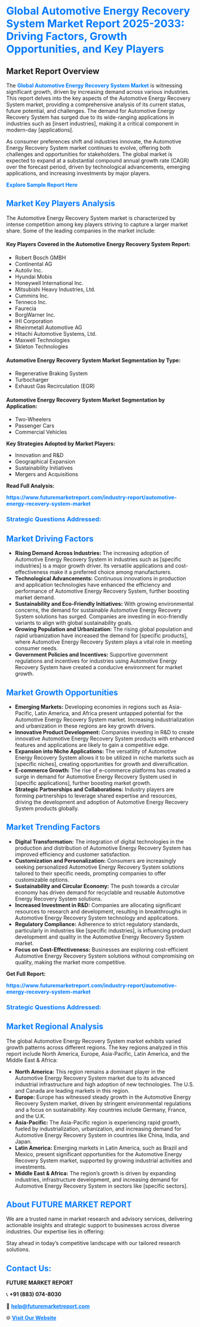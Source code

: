 <h1 style="color: #007BFF;">Global Automotive Energy Recovery System Market Report 2025-2033: Driving Factors, Growth Opportunities, and Key Players</h1>

<section id="overview">
<h2>Market Report Overview</h2>
<p>The <a href="https://www.futuremarketreport.com/industry-report/automotive-energy-recovery-system-market" style="color: #007BFF; text-decoration: none;"><strong>Global Automotive Energy Recovery System Market</strong></a> is witnessing significant growth, driven by increasing demand across various industries. This report delves into the key aspects of the Automotive Energy Recovery System market, providing a comprehensive analysis of its current status, future potential, and challenges. The demand for Automotive Energy Recovery System has surged due to its wide-ranging applications in industries such as [insert industries], making it a critical component in modern-day [applications].</p>
<p>As consumer preferences shift and industries innovate, the Automotive Energy Recovery System market continues to evolve, offering both challenges and opportunities for stakeholders. The global market is expected to expand at a substantial compound annual growth rate (CAGR) over the forecast period, driven by technological advancements, emerging applications, and increasing investments by major players.</p>
</section>

<section id="overview">
<p><a href="https://www.futuremarketreport.com/request-sample/reportId=44344" style="color: #007BFF; text-decoration: none;"><strong>Explore Sample Report Here</strong></a></p>
</section>

<section id="key-players">
<h2 style="color: #007BFF;">Market Key Players Analysis</h2>
<p>The Automotive Energy Recovery System market is characterized by intense competition among key players striving to capture a larger market share. Some of the leading companies in the market include:</p>
<h4>Key Players Covered in the Automotive Energy Recovery System Report:</h4>
<ul><li>Robert Bosch GMBH</li><li>Continental AG</li><li>Autoliv Inc.</li><li>Hyundai Mobis</li><li>Honeywell International Inc.</li><li>Mitsubishi Heavy Industries, Ltd.</li><li>Cummins Inc.</li><li>Tenneco Inc.</li><li>Faurecia</li><li>BorgWarner Inc.</li><li>IHI Corporation</li><li>Rheinmetall Automotive AG</li><li>Hitachi Automotive Systems, Ltd.</li><li>Maxwell Technologies</li><li>Skleton Technologies</li></ul>
<h4>Automotive Energy Recovery System Market Segmentation by Type:</h4>
<ul><li>Regenerative Braking System</li><li>Turbocharger</li><li>Exhaust Gas Recirculation (EGR)</li></ul>

<h4>Automotive Energy Recovery System Market Segmentation by Application:</h4>
<ul><li>Two-Wheelers</li><li>Passenger Cars</li><li>Commercial Vehicles</li></ul>
<p><strong>Key Strategies Adopted by Market Players:</strong></p>
<ul>
<li>Innovation and R&D</li>
<li>Geographical Expansion</li>
<li>Sustainability Initiatives</li>
<li>Mergers and Acquisitions</li>
</ul>
</section>

<section>
<p><strong>Read Full Analysis: </strong></p><a href="https://www.futuremarketreport.com/industry-report/automotive-energy-recovery-system-market" style="color: #007BFF; text-decoration: none;"><strong>https://www.futuremarketreport.com/industry-report/automotive-energy-recovery-system-market</strong></a>
<h3 style="color: #007BFF;">Strategic Questions Addressed:</h3>
</section>

<section id="driving-factors">
<h2 style="color: #007BFF;">Market Driving Factors</h2>
<ul>
<li><strong>Rising Demand Across Industries:</strong> The increasing adoption of Automotive Energy Recovery System in industries such as [specific industries] is a major growth driver. Its versatile applications and cost-effectiveness make it a preferred choice among manufacturers.</li>
<li><strong>Technological Advancements:</strong> Continuous innovations in production and application technologies have enhanced the efficiency and performance of Automotive Energy Recovery System, further boosting market demand.</li>
<li><strong>Sustainability and Eco-Friendly Initiatives:</strong> With growing environmental concerns, the demand for sustainable Automotive Energy Recovery System solutions has surged. Companies are investing in eco-friendly variants to align with global sustainability goals.</li>
<li><strong>Growing Population and Urbanization:</strong> The rising global population and rapid urbanization have increased the demand for [specific products], where Automotive Energy Recovery System plays a vital role in meeting consumer needs.</li>
<li><strong>Government Policies and Incentives:</strong> Supportive government regulations and incentives for industries using Automotive Energy Recovery System have created a conducive environment for market growth.</li>
</ul>
</section>

<section id="growth-opportunities">
<h2 style="color: #007BFF;">Market Growth Opportunities</h2>
<ul>
<li><strong>Emerging Markets:</strong> Developing economies in regions such as Asia-Pacific, Latin America, and Africa present untapped potential for the Automotive Energy Recovery System market. Increasing industrialization and urbanization in these regions are key growth drivers.</li>
<li><strong>Innovative Product Development:</strong> Companies investing in R&D to create innovative Automotive Energy Recovery System products with enhanced features and applications are likely to gain a competitive edge.</li>
<li><strong>Expansion into Niche Applications:</strong> The versatility of Automotive Energy Recovery System allows it to be utilized in niche markets such as [specific niches], creating opportunities for growth and diversification.</li>
<li><strong>E-commerce Growth:</strong> The rise of e-commerce platforms has created a surge in demand for Automotive Energy Recovery System used in [specific applications], further boosting market growth.</li>
<li><strong>Strategic Partnerships and Collaborations:</strong> Industry players are forming partnerships to leverage shared expertise and resources, driving the development and adoption of Automotive Energy Recovery System products globally.</li>
</ul>
</section>

<section id="trending-factors">
<h2 style="color: #007BFF;">Market Trending Factors</h2>
<ul>
<li><strong>Digital Transformation:</strong> The integration of digital technologies in the production and distribution of Automotive Energy Recovery System has improved efficiency and customer satisfaction.</li>
<li><strong>Customization and Personalization:</strong> Consumers are increasingly seeking personalized Automotive Energy Recovery System solutions tailored to their specific needs, prompting companies to offer customizable options.</li>
<li><strong>Sustainability and Circular Economy:</strong> The push towards a circular economy has driven demand for recyclable and reusable Automotive Energy Recovery System solutions.</li>
<li><strong>Increased Investment in R&D:</strong> Companies are allocating significant resources to research and development, resulting in breakthroughs in Automotive Energy Recovery System technology and applications.</li>
<li><strong>Regulatory Compliance:</strong> Adherence to strict regulatory standards, particularly in industries like [specific industries], is influencing product development and quality in the Automotive Energy Recovery System market.</li>
<li><strong>Focus on Cost-Effectiveness:</strong> Businesses are exploring cost-efficient Automotive Energy Recovery System solutions without compromising on quality, making the market more competitive.</li>
</ul>
</section>

<section>
<p><strong>Get Full Report: </strong></p><a href="https://www.futuremarketreport.com/industry-report/automotive-energy-recovery-system-market" style="color: #007BFF; text-decoration: none;"><strong>https://www.futuremarketreport.com/industry-report/automotive-energy-recovery-system-market</strong></a>
<h3 style="color: #007BFF;">Strategic Questions Addressed:</h3>
</section>


<section id="regional-analysis">
<h2 style="color: #007BFF;">Market Regional Analysis</h2>
<p>The global Automotive Energy Recovery System market exhibits varied growth patterns across different regions. The key regions analyzed in this report include North America, Europe, Asia-Pacific, Latin America, and the Middle East & Africa:</p>
<ul>
<li><strong>North America:</strong> This region remains a dominant player in the Automotive Energy Recovery System market due to its advanced industrial infrastructure and high adoption of new technologies. The U.S. and Canada are leading markets in this region.</li>
<li><strong>Europe:</strong> Europe has witnessed steady growth in the Automotive Energy Recovery System market, driven by stringent environmental regulations and a focus on sustainability. Key countries include Germany, France, and the U.K.</li>
<li><strong>Asia-Pacific:</strong> The Asia-Pacific region is experiencing rapid growth, fueled by industrialization, urbanization, and increasing demand for Automotive Energy Recovery System in countries like China, India, and Japan.</li>
<li><strong>Latin America:</strong> Emerging markets in Latin America, such as Brazil and Mexico, present significant opportunities for the Automotive Energy Recovery System market, supported by growing industrial activities and investments.</li>
<li><strong>Middle East & Africa:</strong> The region’s growth is driven by expanding industries, infrastructure development, and increasing demand for Automotive Energy Recovery System in sectors like [specific sectors].</li>
</ul>
</section>

<footer>
<h2 style="color: #007BFF;">About FUTURE MARKET REPORT</h2>
<p>We are a trusted name in market research and advisory services, delivering actionable insights and strategic support to businesses across diverse industries. Our expertise lies in offering:</p>

<p>Stay ahead in today’s competitive landscape with our tailored research solutions.</p>

<h2 style="color: #007BFF;">Contact Us:</h2>
<p><strong>FUTURE MARKET REPORT</strong></p>
<p>📞 <strong>+91 (883) 074-8030</strong></p>
<p>📧 <strong><a href="mailto:help@futuremarketreport.com" style="color: #007BFF;">help@futuremarketreport.com</a></strong></p>
<p>🌐 <strong><a href="https://www.futuremarketreport.com/" style="color: #007BFF;">Visit Our Website</a></strong></p>
</footer>